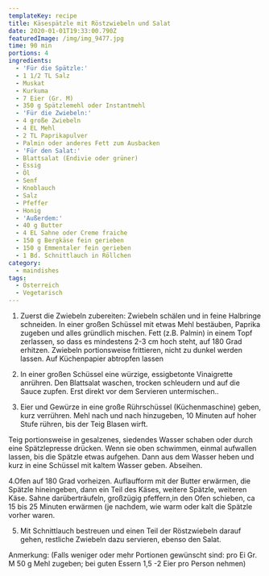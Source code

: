 ```yaml
---
templateKey: recipe
title: Käsespätzle mit Röstzwiebeln und Salat
date: 2020-01-01T19:33:00.790Z
featuredImage: /img/img_9477.jpg
time: 90 min
portions: 4
ingredients:
  - 'Für die Spätzle:'
  - 1 1/2 TL Salz
  - Muskat
  - Kurkuma
  - 7 Eier (Gr. M)
  - 350 g Spätzlemehl oder Instantmehl
  - 'Für die Zwiebeln:'
  - 4 große Zwiebeln
  - 4 EL Mehl
  - 2 TL Paprikapulver
  - Palmin oder anderes Fett zum Ausbacken
  - 'Für den Salat:'
  - Blattsalat (Endivie oder grüner)
  - Essig
  - Öl
  - Senf
  - Knoblauch
  - Salz
  - Pfeffer
  - Honig
  - 'Außerdem:'
  - 40 g Butter
  - 4 EL Sahne oder Creme fraiche
  - 150 g Bergkäse fein gerieben
  - 150 g Emmentaler fein gerieben
  - 1 Bd. Schnittlauch in Röllchen
category:
  - maindishes
tags:
  - Österreich
  - Vegetarisch
---
```

1. Zuerst die Zwiebeln zubereiten: Zwiebeln schälen und in feine Halbringe schneiden. In einer großen Schüssel mit etwas Mehl bestäuben, Paprika zugeben und alles gründlich mischen. Fett (z.B. Palmin) in einem Topf zerlassen, so dass es mindestens 2-3 cm hoch steht, auf 180 Grad erhitzen. Zwiebeln portionsweise frittieren, nicht zu dunkel werden lassen. Auf Küchenpapier abtropfen lassen

2. In einer großen Schüssel eine würzige, essigbetonte Vinaigrette anrühren. Den Blattsalat waschen, trocken schleudern und auf die Sauce zupfen. Erst direkt vor dem Servieren untermischen..

3. Eier und Gewürze in eine große Rührschüssel (Küchenmaschine) geben, kurz verrühren. Mehl nach und nach hinzugeben, 10 Minuten auf hoher Stufe rühren, bis der Teig Blasen wirft.

Teig portionsweise in gesalzenes, siedendes Wasser schaben oder durch eine Spätzlepresse drücken. Wenn sie oben schwimmen, einmal aufwallen lassen, bis die Spätzle etwas aufgehen. Dann aus dem Wasser heben und kurz in eine Schüssel mit kaltem Wasser geben. Abseihen.

4.Ofen auf 180 Grad vorheizen. Auflaufform mit der Butter erwärmen, die  Spätzle hineingeben, dann ein Teil des Käses, weitere Spätzle, weiteren Käse. Sahne darüberträufeln, großzügig pfeffern,in den Ofen schieben, ca 15 bis 25 Minuten erwärmen (je nachdem, wie warm oder kalt die Spätzle vorher waren.

5. Mit Schnittlauch bestreuen und einen Teil der Röstzwiebeln darauf gehen, restliche Zwiebeln dazu servieren, ebenso den Salat.

Anmerkung: (Falls weniger oder mehr Portionen gewünscht sind: pro Ei Gr. M 50 g Mehl zugeben; bei guten Essern  1,5 -2 Eier pro Person nehmen)
